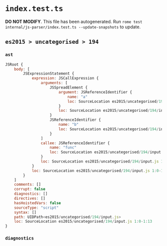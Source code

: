 # `index.test.ts`

**DO NOT MODIFY**. This file has been autogenerated. Run `rome test internal/js-parser/index.test.ts --update-snapshots` to update.

## `es2015 > uncategorised > 194`

### `ast`

```javascript
JSRoot {
	body: [
		JSExpressionStatement {
			expression: JSCallExpression {
				arguments: [
					JSSpreadElement {
						argument: JSReferenceIdentifier {
							name: "a"
							loc: SourceLocation es2015/uncategorised/194/input.js 1:8-1:9 (a)
						}
						loc: SourceLocation es2015/uncategorised/194/input.js 1:5-1:9
					}
					JSReferenceIdentifier {
						name: "b"
						loc: SourceLocation es2015/uncategorised/194/input.js 1:11-1:12 (b)
					}
				]
				callee: JSReferenceIdentifier {
					name: "func"
					loc: SourceLocation es2015/uncategorised/194/input.js 1:0-1:4 (func)
				}
				loc: SourceLocation es2015/uncategorised/194/input.js 1:0-1:13
			}
			loc: SourceLocation es2015/uncategorised/194/input.js 1:0-1:13
		}
	]
	comments: []
	corrupt: false
	diagnostics: []
	directives: []
	hasHoistedVars: false
	sourceType: "script"
	syntax: []
	path: UIDPath<es2015/uncategorised/194/input.js>
	loc: SourceLocation es2015/uncategorised/194/input.js 1:0-1:13
}
```

### `diagnostics`

```

```

